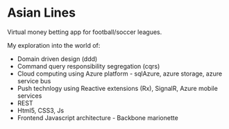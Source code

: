 Asian Lines
==========

Virtual money betting app for football/soccer leagues. 

My exploration into the world of:
- Domain driven design (ddd)
- Command query responsibility segregation (cqrs)
- Cloud computing using Azure platform -  sqlAzure, azure storage, azure service bus
- Push technlogy using Reactive extensions (Rx), SignalR, Azure mobile services
- REST
- Html5, CSS3, Js
- Frontend Javascript architecture - Backbone marionette

